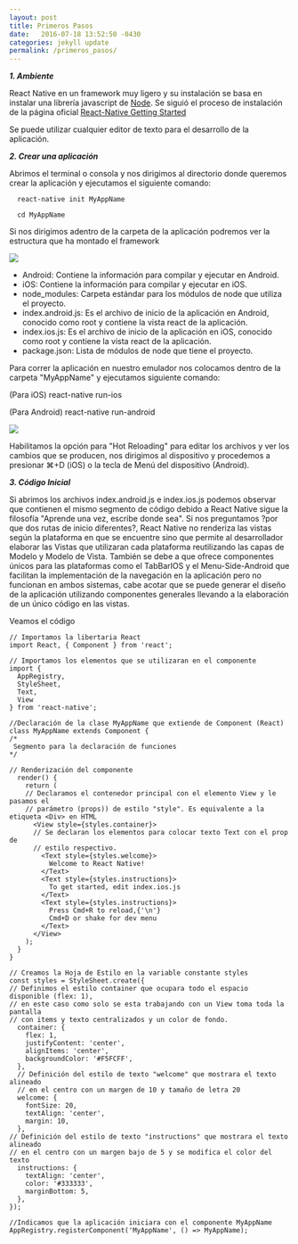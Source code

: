 ```yaml
---
layout: post
title: Primeros Pasos
date:   2016-07-18 13:52:50 -0430
categories: jekyll update
permalink: /primeros_pasos/
---
```


 ***1. Ambiente***
 
 React Native en un framework muy ligero y su instalación se basa en instalar una librería javascript de [Node](https://nodejs.org/en/). Se siguió el proceso de instalación de la página oficial [React-Native Getting Started](https://facebook.github.io/react-native/docs/getting-started.html)
 
Se puede utilizar cualquier editor de texto para el desarrollo de la aplicación.

***2. Crear una aplicación***

Abrimos el terminal o consola y nos dirigimos al directorio donde queremos crear la aplicación y ejecutamos el siguiente comando:

```
  react-native init MyAppName

  cd MyAppName
```

 Si nos dirigimos adentro de la carpeta de la aplicación podremos ver la estructura que ha montado el framework
 
<img style="display: block;
    margin-left: auto;
    margin-right: auto;" src="eppisapia.github.io/pas-restaurant-react-native/Images/Archivos_Iniciales.png">

 - Android: Contiene la información para compilar y ejecutar en Android.
 - iOS: Contiene la información para compilar y ejecutar en iOS.
 - node_modules: Carpeta estándar para los módulos de node que utiliza el proyecto.
 - index.android.js: Es el archivo de inicio de la aplicación en Android, conocido como root y contiene la vista react de la aplicación.
 - index.ios.js: Es el archivo de inicio de la aplicación en iOS, conocido como root y contiene la vista react de la aplicación.
 - package.json: Lista de módulos de node que tiene el proyecto.

Para correr la aplicación en nuestro emulador nos colocamos dentro de la carpeta "MyAppName" y ejecutamos siguiente comando:

  (Para iOS)
    react-native run-ios
    
  (Para Android)
    react-native run-android

<img style="display: block;
    margin-left: auto;
    margin-right: auto;" src="eppisapia.github.io/pas-restaurant-react-native/Images/Primera_Vista.png">

Habilitamos la opción para "Hot Reloading" para editar los archivos y ver los cambios que se producen, nos dirigimos al dispositivo y procedemos a presionar ⌘+D (iOS) o la tecla de Menú del dispositivo (Android).

***3. Código Inicial***

 Si abrimos los archivos index.android.js e index.ios.js podemos observar que contienen el mismo segmento de código debido a React Native sigue la filosofía "Aprende una vez, escribe donde sea". Si nos preguntamos ?por que dos rutas de inicio diferentes?, React Native no renderiza las vistas según la plataforma en que se encuentre sino que permite al desarrollador elaborar las Vistas que utilizaran cada plataforma reutilizando las capas de Modelo y Modelo de Vista. También se debe a que ofrece componentes únicos para las plataformas como el TabBarIOS y el Menu-Side-Android que facilitan la implementación de la navegación en la aplicación pero no funcionan en ambos sistemas, cabe acotar que se puede generar el diseño de la aplicación utilizando componentes generales llevando a la elaboración de un único código en las vistas.

Veamos el código 

```
// Importamos la libertaria React 
import React, { Component } from 'react';

// Importamos los elementos que se utilizaran en el componente
import {
  AppRegistry,
  StyleSheet,
  Text,
  View
} from 'react-native';

//Declaración de la clase MyAppName que extiende de Component (React)
class MyAppName extends Component {
/*
 Segmento para la declaración de funciones 
*/

// Renderización del componente
  render() {
    return (
    // Declaramos el contenedor principal con el elemento View y le pasamos el 
    // parámetro (props)) de estilo "style". Es equivalente a la etiqueta <Div> en HTML
      <View style={styles.container}>
      // Se declaran los elementos para colocar texto Text con el prop de 
      // estilo respectivo.
        <Text style={styles.welcome}>
          Welcome to React Native!
        </Text>
        <Text style={styles.instructions}>
          To get started, edit index.ios.js
        </Text>
        <Text style={styles.instructions}>
          Press Cmd+R to reload,{'\n'}
          Cmd+D or shake for dev menu
        </Text>
      </View>
    );
  }
}

// Creamos la Hoja de Estilo en la variable constante styles
const styles = StyleSheet.create({
// Definimos el estilo container que ocupara todo el espacio disponible (flex: 1),
// en este caso como solo se esta trabajando con un View toma toda la pantalla 
// con items y texto centralizados y un color de fondo.
  container: {
    flex: 1,
    justifyContent: 'center',
    alignItems: 'center',
    backgroundColor: '#F5FCFF',
  },
  // Definición del estilo de texto "welcome" que mostrara el texto alineado 
  // en el centro con un margen de 10 y tamaño de letra 20
  welcome: {
    fontSize: 20,
    textAlign: 'center',
    margin: 10,
  },
// Definición del estilo de texto "instructions" que mostrara el texto alineado  
// en el centro con un margen bajo de 5 y se modifica el color del texto
  instructions: {
    textAlign: 'center',
    color: '#333333',
    marginBottom: 5,
  },
});

//Indicamos que la aplicación iniciara con el componente MyAppName
AppRegistry.registerComponent('MyAppName', () => MyAppName);
```